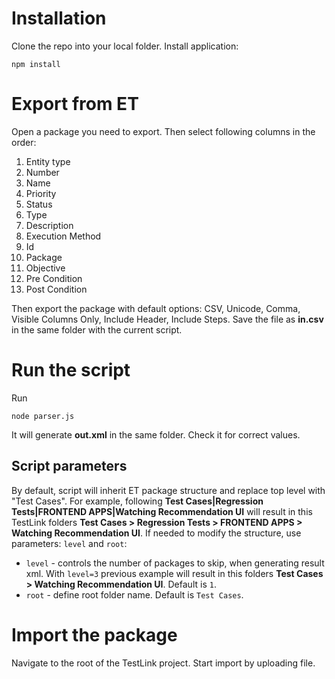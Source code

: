 # Installation
Clone the repo into your local folder. Install application:
```
npm install
```

# Export from ET
Open a package you need to export. Then select following columns in the order:
1.  Entity type
2.  Number
3.  Name
4.  Priority
5.  Status
6.  Type
7.  Description
8.  Execution Method
9.  Id
10.  Package
11.  Objective
12.  Pre Condition
13.  Post Condition

Then export the package with default options: CSV, Unicode, Comma, Visible Columns Only, Include Header, Include Steps.
Save the file as __in.csv__ in the same folder with the current script.

# Run the script
Run
```
node parser.js
```
It will generate __out.xml__ in the same folder. Check it for correct values.

## Script parameters
By default, script will inherit ET package structure and replace top level with "Test Cases". For example, following __Test Cases|Regression Tests|FRONTEND APPS|Watching Recommendation UI__ will result in this TestLink folders __Test Cases > Regression Tests > FRONTEND APPS > Watching Recommendation UI__. If needed to modify the structure, use parameters: `level` and `root`:
* `level` - controls the number of packages to skip, when generating result xml. With `level=3` previous example will
  result in this folders __Test Cases > Watching Recommendation UI__. Default is `1`.
* `root` - define root folder name. Default is `Test Cases`.

# Import the package
Navigate to the root of the TestLink project. Start import by uploading file.
